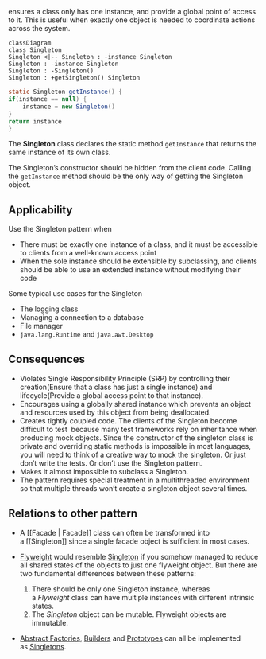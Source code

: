 ensures a class only has one instance, and provide a global point of access to it.
This is useful when exactly one object is needed to coordinate actions across the system.

```mermaid
classDiagram
class Singleton
Singleton <|-- Singleton : -instance Singleton
Singleton : -instance Singleton
Singleton : -Singleton()
Singleton : +getSingleton() Singleton
```
```java
static Singleton getInstance() {
if(instance == null) {
    instance = new Singleton()
}
return instance
}
```

The **Singleton** class declares the static method `getInstance` that returns the same instance of its own class.

The Singleton’s constructor should be hidden from the client code. Calling the `getInstance` method should be the only way of getting the Singleton object.

## Applicability

Use the Singleton pattern when

-   There must be exactly one instance of a class, and it must be accessible to clients from a well-known access point
-   When the sole instance should be extensible by subclassing, and clients should be able to use an extended instance without modifying their code

Some typical use cases for the Singleton

-   The logging class
-   Managing a connection to a database
-   File manager
-   `java.lang.Runtime` and `java.awt.Desktop`

## Consequences

-   Violates Single Responsibility Principle (SRP) by controlling their creation(Ensure that a class has just a single instance) and lifecycle(Provide a global access point to that instance).
-   Encourages using a globally shared instance which prevents an object and resources used by this object from being deallocated.
-   Creates tightly coupled code. The clients of the Singleton become difficult to test  because many test frameworks rely on inheritance when producing mock objects. Since the constructor of the singleton class is private and overriding static methods is impossible in most languages, you will need to think of a creative way to mock the singleton. Or just don’t write the tests. Or don’t use the Singleton pattern.
-   Makes it almost impossible to subclass a Singleton.
-   The pattern requires special treatment in a multithreaded environment so that multiple threads won’t create a singleton object several times.

## Relations to other pattern

-   A [[Facade | Facade]] class can often be transformed into a [[Singleton]] since a single facade object is sufficient in most cases.
    
-   [Flyweight](https://refactoring.guru/design-patterns/flyweight) would resemble [Singleton](https://refactoring.guru/design-patterns/singleton) if you somehow managed to reduce all shared states of the objects to just one flyweight object. But there are two fundamental differences between these patterns:
    
    1.  There should be only one Singleton instance, whereas a _Flyweight_ class can have multiple instances with different intrinsic states.
    2.  The _Singleton_ object can be mutable. Flyweight objects are immutable.
-   [Abstract Factories](https://refactoring.guru/design-patterns/abstract-factory), [Builders](https://refactoring.guru/design-patterns/builder) and [Prototypes](https://refactoring.guru/design-patterns/prototype) can all be implemented as [Singletons](https://refactoring.guru/design-patterns/singleton).
